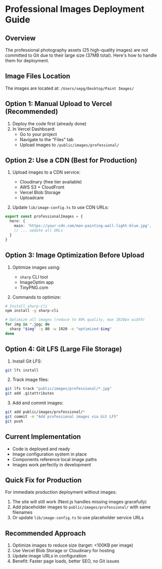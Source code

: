# Professional Images Deployment Guide

## Overview
The professional photography assets (25 high-quality images) are not committed to Git due to their large size (37MB total). Here's how to handle them for deployment.

## Image Files Location
The images are located at: `/Users/sepg/Desktop/Paint Images/`

## Option 1: Manual Upload to Vercel (Recommended)
1. Deploy the code first (already done)
2. In Vercel Dashboard:
   - Go to your project
   - Navigate to the "Files" tab
   - Upload images to `/public/images/professional/`

## Option 2: Use a CDN (Best for Production)
1. Upload images to a CDN service:
   - Cloudinary (free tier available)
   - AWS S3 + CloudFront
   - Vercel Blob Storage
   - Uploadcare

2. Update `lib/image-config.ts` to use CDN URLs:
```typescript
export const professionalImages = {
  hero: {
    main: 'https://your-cdn.com/man-painting-wall-light-blue.jpg',
    // ... update all URLs
  }
}
```

## Option 3: Image Optimization Before Upload
1. Optimize images using:
   - `sharp` CLI tool
   - ImageOptim app
   - TinyPNG.com

2. Commands to optimize:
```bash
# Install sharp-cli
npm install -g sharp-cli

# Optimize all images (reduce to 80% quality, max 1920px width)
for img in *.jpg; do
  sharp "$img" -q 80 -w 1920 -o "optimized-$img"
done
```

## Option 4: Git LFS (Large File Storage)
1. Install Git LFS:
```bash
git lfs install
```

2. Track image files:
```bash
git lfs track "public/images/professional/*.jpg"
git add .gitattributes
```

3. Add and commit images:
```bash
git add public/images/professional/*
git commit -m "Add professional images via Git LFS"
git push
```

## Current Implementation
- Code is deployed and ready
- Image configuration system in place
- Components reference local image paths
- Images work perfectly in development

## Quick Fix for Production
For immediate production deployment without images:
1. The site will still work (Next.js handles missing images gracefully)
2. Add placeholder images to `public/images/professional/` with same filenames
3. Or update `lib/image-config.ts` to use placeholder service URLs

## Recommended Approach
1. Optimize images to reduce size (target: <100KB per image)
2. Use Vercel Blob Storage or Cloudinary for hosting
3. Update image URLs in configuration
4. Benefit: Faster page loads, better SEO, no Git issues